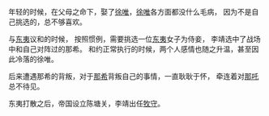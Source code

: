 年轻的时候，在父母之命下，娶了[徐唯](徐唯.md)，[徐唯](徐唯.md)各方面都没什么毛病，
因为不是自己挑选的，总不够喜欢。

与[东夷](../资料/东夷族.md)议和的时候，
按照惯例，需要挑选一位[东夷](../资料/东夷族.md)女子为侍妾，
李靖选中了战场中和自己对阵过的那希。
和约正常执行的时候，两个人感情也随之升温，甚至因此冷落的徐唯。

后来遭遇那希的背叛，对于[那希](那希.md)背叛自己的事情，一直耿耿于怀，
牵连着对[那吒](那吒.md)总不待见。

东夷打散之后，帝国设立陈塘关，李靖出任[牧守](../资料/牧守.md)。
